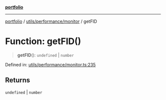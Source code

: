[**portfolio**](../../../../README.md)

***

[portfolio](../../../../modules.md) / [utils/performance/monitor](../README.md) / getFID

# Function: getFID()

> **getFID**(): `undefined` \| `number`

Defined in: [utils/performance/monitor.ts:235](https://github.com/tnorlund/Portfolio/blob/4dc1c3a42fe0571dec0b1939d49c87f0663eed15/portfolio/utils/performance/monitor.ts#L235)

## Returns

`undefined` \| `number`
